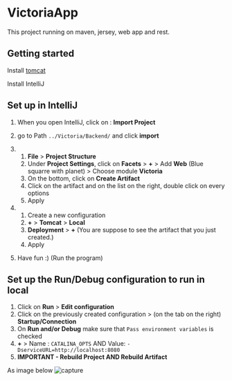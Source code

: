 # VictoriaApp

This project running on maven, jersey, web app and rest.

## Getting started

Install [tomcat](https://tomcat.apache.org/download-90.cgi)

Install IntelliJ

## Set up in IntelliJ

1. When you open IntelliJ, click on : **Import Project**

2. go to Path `../Victoria/Backend/` and click **import**

3.
   1. **File** > **Project Structure**
   2. Under **Project Settings**, click on **Facets** > **+** > Add **Web** (Blue squarre with planet) > Choose module **Victoria**
   3. On the bottom, click on **Create Artifact**
   4. Click on the artifact and on the list on the right, double click on every options
   5. Apply
4. 
   1. Create a new configuration
   2. **+** > **Tomcat** > **Local**
   3. **Deployment** > **+** (You are suppose to see the artifact that you just created.)
   4. Apply
5. Have fun :) (Run the program)


## Set up the Run/Debug configuration to run in local

1. Click on **Run** > **Edit configuration**
2. Click on the previously created configuration > (on the tab on the right) **Startup/Connection**
3. On **Run and/or Debug** make sure that `Pass environment variables` is checked
4. **+** > Name : `CATALINA_OPTS` AND Value: `-DserviceURL=http://localhost:8080`
5. **IMPORTANT - Rebuild Project AND Rebuild Artifact**

As image below
![capture](https://cloud.githubusercontent.com/assets/19333898/26511805/9dcda312-4231-11e7-9d36-02d7ea75952a.PNG)
